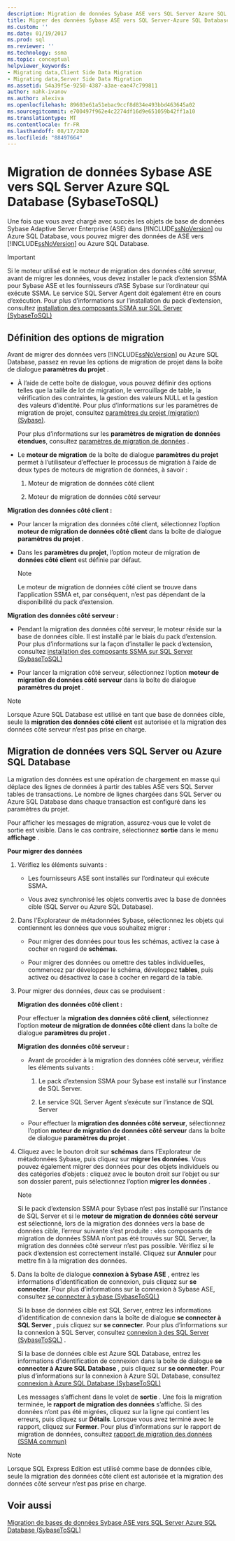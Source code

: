 ```yaml
---
description: Migration de données Sybase ASE vers SQL Server Azure SQL Database (SybaseToSQL)
title: Migrer des données Sybase ASE vers SQL Server-Azure SQL Database | Microsoft Docs
ms.custom: ''
ms.date: 01/19/2017
ms.prod: sql
ms.reviewer: ''
ms.technology: ssma
ms.topic: conceptual
helpviewer_keywords:
- Migrating data,Client Side Data Migration
- Migrating data,Server Side Data Migration
ms.assetid: 54a39f5e-9250-4387-a3ae-eae47c799811
author: nahk-ivanov
ms.author: alexiva
ms.openlocfilehash: 89603e61a51ebac9ccf8d834e493bbd463645a02
ms.sourcegitcommit: e700497f962e4c2274df16d9e651059b42ff1a10
ms.translationtype: MT
ms.contentlocale: fr-FR
ms.lasthandoff: 08/17/2020
ms.locfileid: "88497664"
---
```

# <a name="migrating-sybase-ase-data-into-sql-server---azure-sql-database--sybasetosql"></a>Migration de données Sybase ASE vers SQL Server Azure SQL Database (SybaseToSQL)
Une fois que vous avez chargé avec succès les objets de base de données Sybase Adaptive Server Enterprise (ASE) dans [!INCLUDE[ssNoVersion](../../includes/ssnoversion-md.md)] ou Azure SQL Database, vous pouvez migrer des données de ASE vers [!INCLUDE[ssNoVersion](../../includes/ssnoversion-md.md)] ou Azure SQL Database.  
  
> [!IMPORTANT]  
> Si le moteur utilisé est le moteur de migration des données côté serveur, avant de migrer les données, vous devez installer le pack d’extension SSMA pour Sybase ASE et les fournisseurs d’ASE Sybase sur l’ordinateur qui exécute SSMA. Le service SQL Server Agent doit également être en cours d’exécution. Pour plus d’informations sur l’installation du pack d’extension, consultez [installation des composants SSMA sur SQL Server (SybaseToSQL)](https://msdn.microsoft.com/5ad9e12c-2cdb-4dd2-8703-05a23242d19d)  
  
## <a name="setting-migration-options"></a>Définition des options de migration  
Avant de migrer des données vers [!INCLUDE[ssNoVersion](../../includes/ssnoversion-md.md)] ou Azure SQL Database, passez en revue les options de migration de projet dans la boîte de dialogue **paramètres du projet** .  
  
-   À l’aide de cette boîte de dialogue, vous pouvez définir des options telles que la taille de lot de migration, le verrouillage de table, la vérification des contraintes, la gestion des valeurs NULL et la gestion des valeurs d’identité. Pour plus d’informations sur les paramètres de migration de projet, consultez [paramètres du projet (migration) (Sybase)](https://msdn.microsoft.com/82f8857f-7ab1-4738-ab6e-b1e95ea94924).  
  
    Pour plus d’informations sur les **paramètres de migration de données étendues**, consultez [paramètres de migration de données](data-migration-settings-sybasetosql.md) .  
  
-   Le **moteur de migration** de la boîte de dialogue **paramètres du projet** permet à l’utilisateur d’effectuer le processus de migration à l’aide de deux types de moteurs de migration de données, à savoir :  
  
    1.  Moteur de migration de données côté client  
  
    2.  Moteur de migration de données côté serveur  
  
**Migration des données côté client :**  
  
-   Pour lancer la migration des données côté client, sélectionnez l’option **moteur de migration de données côté client** dans la boîte de dialogue **paramètres du projet** .  
  
-   Dans les **paramètres du projet**, l’option moteur de migration de **données côté client** est définie par défaut.  
  
    > [!NOTE]  
    > Le moteur de migration de données côté client se trouve dans l’application SSMA et, par conséquent, n’est pas dépendant de la disponibilité du pack d’extension.  
  
**Migration des données côté serveur :**  
  
-   Pendant la migration des données côté serveur, le moteur réside sur la base de données cible. Il est installé par le biais du pack d’extension. Pour plus d’informations sur la façon d’installer le pack d’extension, consultez [installation des composants SSMA sur SQL Server (SybaseToSQL)](https://msdn.microsoft.com/5ad9e12c-2cdb-4dd2-8703-05a23242d19d)  
  
-   Pour lancer la migration côté serveur, sélectionnez l’option **moteur de migration de données côté serveur** dans la boîte de dialogue **paramètres du projet** .  
  
> [!NOTE]  
> Lorsque Azure SQL Database est utilisé en tant que base de données cible, seule la **migration des données côté client** est autorisée et la migration des données côté serveur n’est pas prise en charge.  
  
## <a name="migrating-data-to-sql-server-or-azure-sql-database"></a>Migration de données vers SQL Server ou Azure SQL Database  
La migration des données est une opération de chargement en masse qui déplace des lignes de données à partir des tables ASE vers SQL Server tables de transactions. Le nombre de lignes chargées dans SQL Server ou Azure SQL Database dans chaque transaction est configuré dans les paramètres du projet.  
  
Pour afficher les messages de migration, assurez-vous que le volet de sortie est visible. Dans le cas contraire, sélectionnez **sortie** dans le menu **affichage** .  
  
**Pour migrer des données**  
  
1.  Vérifiez les éléments suivants :  
  
    -   Les fournisseurs ASE sont installés sur l’ordinateur qui exécute SSMA.  
  
    -   Vous avez synchronisé les objets convertis avec la base de données cible (SQL Server ou Azure SQL Database).  
  
2.  Dans l’Explorateur de métadonnées Sybase, sélectionnez les objets qui contiennent les données que vous souhaitez migrer :  
  
    -   Pour migrer des données pour tous les schémas, activez la case à cocher en regard de **schémas**.  
  
    -   Pour migrer des données ou omettre des tables individuelles, commencez par développer le schéma, développez **tables**, puis activez ou désactivez la case à cocher en regard de la table.  
  
3.  Pour migrer des données, deux cas se produisent :  
  
    **Migration des données côté client :**  
  
    Pour effectuer la **migration des données côté client**, sélectionnez l’option **moteur de migration de données côté client** dans la boîte de dialogue **paramètres du projet** .  
  
    **Migration des données côté serveur :**  
  
    -   Avant de procéder à la migration des données côté serveur, vérifiez les éléments suivants :  
  
        1.  Le pack d’extension SSMA pour Sybase est installé sur l’instance de SQL Server.  
  
        2.  Le service SQL Server Agent s’exécute sur l’instance de SQL Server  
  
    -   Pour effectuer la **migration des données côté serveur**, sélectionnez l’option **moteur de migration de données côté serveur** dans la boîte de dialogue **paramètres du projet** .  
  
4.  Cliquez avec le bouton droit sur **schémas** dans l’Explorateur de métadonnées Sybase, puis cliquez sur **migrer les données**. Vous pouvez également migrer des données pour des objets individuels ou des catégories d’objets : cliquez avec le bouton droit sur l’objet ou sur son dossier parent, puis sélectionnez l’option **migrer les données** .  
  
    > [!NOTE]  
    > Si le pack d’extension SSMA pour Sybase n’est pas installé sur l’instance de SQL Server et si le **moteur de migration de données côté serveur** est sélectionné, lors de la migration des données vers la base de données cible, l’erreur suivante s’est produite : «les composants de migration de données SSMA n’ont pas été trouvés sur SQL Server, la migration des données côté serveur n’est pas possible. Vérifiez si le pack d’extension est correctement installé. Cliquez sur **Annuler** pour mettre fin à la migration des données.  
  
5.  Dans la boîte de dialogue **connexion à Sybase ASE** , entrez les informations d’identification de connexion, puis cliquez sur **se connecter**. Pour plus d’informations sur la connexion à Sybase ASE, consultez [se connecter à sybase &#40;SybaseToSQL&#41;](../../ssma/sybase/connect-to-sybase-sybasetosql.md)  
  
    Si la base de données cible est SQL Server, entrez les informations d’identification de connexion dans la boîte de dialogue **se connecter à SQL Server** , puis cliquez sur **se connecter**. Pour plus d’informations sur la connexion à SQL Server, consultez [connexion à des SQL Server (SybaseToSQL)](https://msdn.microsoft.com/dd368a1a-45b0-40e9-b4d3-5cdb48c26606) .  
  
    Si la base de données cible est Azure SQL Database, entrez les informations d’identification de connexion dans la boîte de dialogue **se connecter à Azure SQL Database** , puis cliquez sur **se connecter**. Pour plus d’informations sur la connexion à Azure SQL Database, consultez [connexion à Azure SQL Database &#40;SybaseToSQL&#41;](../../ssma/sybase/connecting-to-azure-sql-db-sybasetosql.md)  
  
    Les messages s’affichent dans le volet de **sortie** . Une fois la migration terminée, le **rapport de migration des données** s’affiche. Si des données n’ont pas été migrées, cliquez sur la ligne qui contient les erreurs, puis cliquez sur **Détails**. Lorsque vous avez terminé avec le rapport, cliquez sur **Fermer**. Pour plus d’informations sur le rapport de migration de données, consultez [rapport de migration des données (SSMA commun)](https://msdn.microsoft.com/bbfb9d88-5a98-4980-8d19-c5d78bd0d241)  
  
> [!NOTE]  
> Lorsque SQL Express Edition est utilisé comme base de données cible, seule la migration des données côté client est autorisée et la migration des données côté serveur n’est pas prise en charge.  
  
## <a name="see-also"></a>Voir aussi  
[Migration de bases de données Sybase ASE vers SQL Server Azure SQL Database &#40;SybaseToSQL&#41;](../../ssma/sybase/migrating-sybase-ase-databases-to-sql-server-azure-sql-db-sybasetosql.md)  
  
